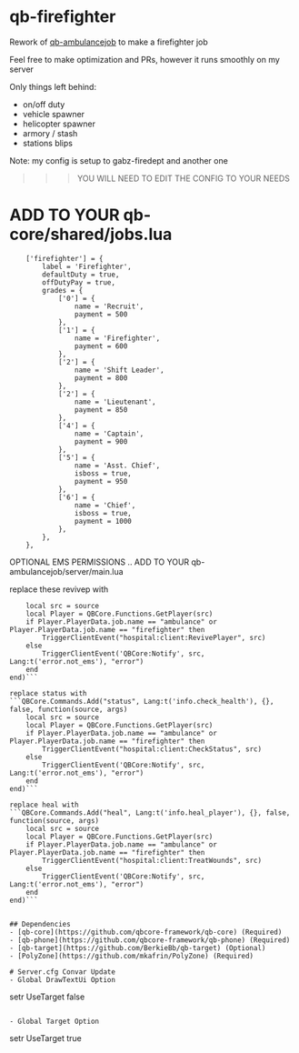 # qb-firefighter

Rework of [qb-ambulancejob](https://github.com/qbcore-framework/qb-ambulancejob) to make a firefighter job

Feel free to make optimization and PRs, however it runs smoothly on my server

Only things left behind:

- on/off duty
- vehicle spawner
- helicopter spawner
- armory / stash
- stations blips

Note: my config is setup to gabz-firedept and another one

>>> YOU WILL NEED TO EDIT THE CONFIG TO YOUR NEEDS

# ADD TO YOUR qb-core/shared/jobs.lua
```
	['firefighter'] = {
		label = 'Firefighter',
		defaultDuty = true,
		offDutyPay = true,
		grades = {
            ['0'] = {
                name = 'Recruit',
                payment = 500
            },
            ['1'] = {
                name = 'Firefighter',
                payment = 600
            },
			['2'] = {
                name = 'Shift Leader',
                payment = 800
            },
			['2'] = {
                name = 'Lieutenant',
                payment = 850
            },
            ['4'] = {
                name = 'Captain',
                payment = 900
            },
            ['5'] = {
                name = 'Asst. Chief',
                isboss = true,
                payment = 950
            },
			['6'] = {
                name = 'Chief',
				isboss = true,
                payment = 1000
            },
        },
	},
```

OPTIONAL EMS PERMISSIONS .. ADD TO YOUR qb-ambulancejob/server/main.lua

replace these revivep with
```QBCore.Commands.Add("revivep", Lang:t('info.revive_player'), {}, false, function(source, args)
	local src = source
	local Player = QBCore.Functions.GetPlayer(src)
	if Player.PlayerData.job.name == "ambulance" or Player.PlayerData.job.name == "firefighter" then
		TriggerClientEvent("hospital:client:RevivePlayer", src)
	else
		TriggerClientEvent('QBCore:Notify', src, Lang:t('error.not_ems'), "error")
	end
end)```

replace status with
```QBCore.Commands.Add("status", Lang:t('info.check_health'), {}, false, function(source, args)
	local src = source
	local Player = QBCore.Functions.GetPlayer(src)
	if Player.PlayerData.job.name == "ambulance" or Player.PlayerData.job.name == "firefighter" then
		TriggerClientEvent("hospital:client:CheckStatus", src)
	else
		TriggerClientEvent('QBCore:Notify', src, Lang:t('error.not_ems'), "error")
	end
end)```

replace heal with
```QBCore.Commands.Add("heal", Lang:t('info.heal_player'), {}, false, function(source, args)
	local src = source
	local Player = QBCore.Functions.GetPlayer(src)
	if Player.PlayerData.job.name == "ambulance" or Player.PlayerData.job.name == "firefighter" then
		TriggerClientEvent("hospital:client:TreatWounds", src)
	else
		TriggerClientEvent('QBCore:Notify', src, Lang:t('error.not_ems'), "error")
	end
end)```


## Dependencies
- [qb-core](https://github.com/qbcore-framework/qb-core) (Required)
- [qb-phone](https://github.com/qbcore-framework/qb-phone) (Required)
- [qb-target](https://github.com/BerkieBb/qb-target) (Optional)
- [PolyZone](https://github.com/mkafrin/PolyZone) (Required)

# Server.cfg Convar Update
- Global DrawTextUi Option
```
setr UseTarget false
``` 

- Global Target Option
```
setr UseTarget true
```